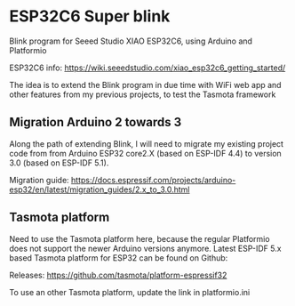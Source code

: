# ESP32C6 Super blink
Blink program for Seeed Studio XIAO ESP32C6, using Arduino and Platformio

ESP32C6 info: https://wiki.seeedstudio.com/xiao_esp32c6_getting_started/

The idea is to extend the Blink program in due time with WiFi web app and other features from my previous projects, to test the Tasmota framework

## Migration Arduino 2 towards 3
Along the path of extending Blink, I will need to migrate my existing project code from from Arduino ESP32 core2.X (based on ESP-IDF 4.4) to version 3.0 (based on ESP-IDF 5.1).

Migration guide: https://docs.espressif.com/projects/arduino-esp32/en/latest/migration_guides/2.x_to_3.0.html

## Tasmota platform
Need to use the Tasmota platform here, because the regular Platformio does not support the newer Arduino versions anymore.
Latest ESP-IDF 5.x based Tasmota platform for ESP32 can be found on Github:

Releases: https://github.com/tasmota/platform-espressif32

To use an other Tasmota platform, update the link in platformio.ini